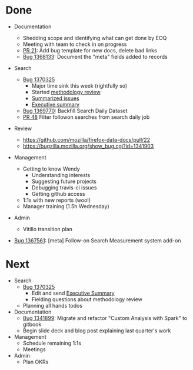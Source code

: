# Done

* Documentation
  * Shedding scope and identifying what can get done by EOQ
  * Meeting with team to check in on progress
  * [PR 21](https://github.com/mozilla/firefox-data-docs/pull/21):
    Add bug template for new docs, delete bad links
  * [Bug 1368133](http://bugzil.la/1368133): Document the "meta" fields added to records
* Search
  * [Bug 1370325](https://bugzilla.mozilla.org/show_bug.cgi?id=1370325)
    * Major time sink this week (rightfully so)
    * Started [methodology review](https://docs.google.com/document/d/1-PYWeqYDCZ85RiOjdustTjzE3a0i6-49UXZ6ys48_cw/edit)
    * [Summarized issues](https://docs.google.com/document/d/1mlpB4BOTqRKz0bDfRPDiamUUj477oAvOQ8cb2WxuYmc/edit)
    * [Executive summary](https://docs.google.com/document/d/1vlp5S14m4c1Dz2wfI54VjSR58NxSdZBHYchHQb-oqJM/edit)
  * [Bug 1369770](http://bugzil.la/1369770): Backfill Search Daily Dataset
  * [PR 48](https://github.com/mozilla/python_mozetl/pull/48)
    Filter followon searches from search daily job
* Review
  * https://github.com/mozilla/firefox-data-docs/pull/22
  * https://bugzilla.mozilla.org/show_bug.cgi?id=1341903
* Management
  * Getting to know Wendy
    * Understanding interests
    * Suggesting future projects
    * Debugging travis-ci issues
    * Getting github access
  * 1:1s with new reports (woo!)
  * Manager training (1.5h Wednesday)
* Admin
  * Vitillo transition plan


* [Bug 1367561](http://bugzil.la/1367561): [meta] Follow-on Search Measurement system add-on

# Next

* Search
  * [Bug 1370325](https://bugzilla.mozilla.org/show_bug.cgi?id=1370325)
    * Edit and send [Executive Summary](https://docs.google.com/document/d/1vlp5S14m4c1Dz2wfI54VjSR58NxSdZBHYchHQb-oqJM/edit)
    * Fielding questions about methodology review
  * Planning all hands todos
* Documentation
  * [Bug 1341899](http://bugzil.la/1341899): Migrate and refactor "Custom Analysis with Spark" to gitbook
  * Begin slide deck and blog post explaining last quarter's work
* Management
  * Schedule remaining 1:1s
  * Meetings
* Admin
  * Plan OKRs
